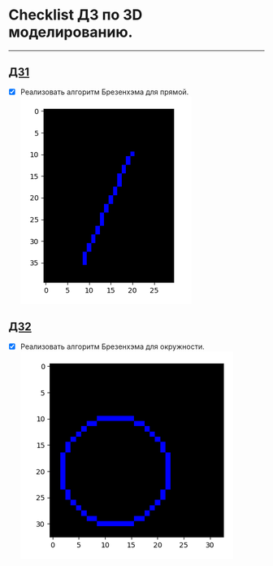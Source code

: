# Checklist ДЗ по 3D моделированию.  
----
## [ДЗ1](https://github.com/eqweqr/3D_modeling/tree/master/%D0%94%D0%971)
- [X] Реализовать алгоритм Брезенхэма для прямой.  
![Результат выполнения программы для testcase(9, 20, 4, 30)](https://github.com/eqweqr/3D_modeling/blob/master/%D0%94%D0%971/%D0%A1%D0%BD%D0%B8%D0%BC%D0%BE%D0%BA%20%D1%8D%D0%BA%D1%80%D0%B0%D0%BD%D0%B0%20%D0%BE%D1%82%202023-10-04%2000-57-46.png)
## [ДЗ2](https://github.com/eqweqr/3D_modeling/tree/master/%D0%94%D0%972)
- [X] Реализовать алгоритм Брезенхэма для окружности.
![Результат выоплнения программы для testcase(12, 12, 10)](https://github.com/eqweqr/3D_modeling/blob/master/%D0%94%D0%972/%D0%A1%D0%BD%D0%B8%D0%BC%D0%BE%D0%BA%20%D1%8D%D0%BA%D1%80%D0%B0%D0%BD%D0%B0%20%D0%BE%D1%82%202023-10-04%2001-40-17.png)

